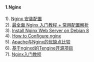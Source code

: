 #### 1.Nginx
1). [Nginx 安装配置](http://www.runoob.com/linux/nginx-install-setup.html)  
2). [最全面 Nginx 入门教程 + 常用配置解析](http://blog.csdn.net/shootyou/article/details/6093562)  
3). [Install Nginx Web Server on Debian 8](https://www.linode.com/docs/web-servers/nginx/install-nginx-web-server-on-debian-8/)  
4). [How to Configure nginx](https://www.linode.com/docs/web-servers/nginx/how-to-configure-nginx/)  
5). [Apache与Nginx的优缺点比较](http://www.cnblogs.com/huangye-dream/p/3550328.html)  
6). [基于nginxd的Tengine开源项目](http://tengine.taobao.org/)  
7). [Nginx入门教程](http://www.linuxidc.com/Linux/2016-12/138481.htm)  


